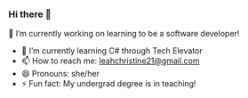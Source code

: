 ### Hi there 👋

<!--
**leahmally/leahmally** is a ✨ _special_ ✨ repository because its `README.md` (this file) appears on your GitHub profile.

Here are some ideas to get you started:

- 🔭 I’m currently working on ...
- 🌱 I’m currently learning ...
- 👯 I’m looking to collaborate on ...
- 🤔 I’m looking for help with ...
- 💬 Ask me about ...
- 📫 How to reach me: ...
- 😄 Pronouns: ...
- ⚡ Fun fact: ...
-->
🔭 I’m currently working on learning to be a software developer!
- 🌱 I’m currently learning C# through Tech Elevator
- 📫 How to reach me: leahchristine21@gmail.com
- 😄 Pronouns: she/her
- ⚡ Fun fact: My undergrad degree is in teaching!

